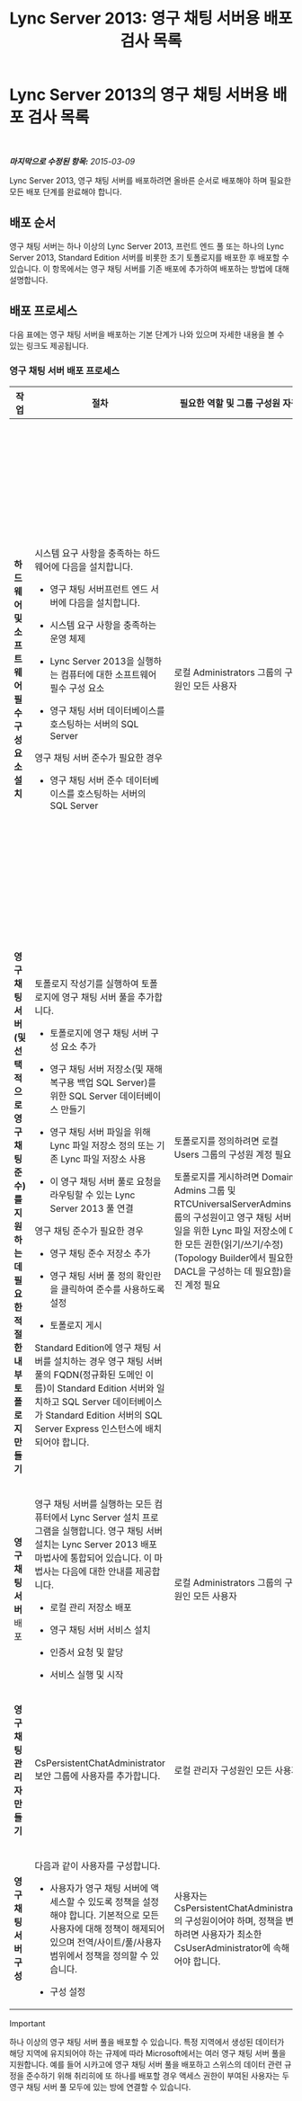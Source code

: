 ﻿---
title: 'Lync Server 2013: 영구 채팅 서버용 배포 검사 목록'
TOCTitle: 영구 채팅 서버용 배포 검사 목록
ms:assetid: b1108f8f-88a2-4660-8086-d25ba76f7239
ms:mtpsurl: https://technet.microsoft.com/ko-kr/library/Gg412851(v=OCS.15)
ms:contentKeyID: 49304747
ms.date: 08/24/2015
mtps_version: v=OCS.15
ms.translationtype: HT
---

# Lync Server 2013의 영구 채팅 서버용 배포 검사 목록

 

_**마지막으로 수정된 항목:** 2015-03-09_

Lync Server 2013, 영구 채팅 서버를 배포하려면 올바른 순서로 배포해야 하며 필요한 모든 배포 단계를 완료해야 합니다.

## 배포 순서

영구 채팅 서버는 하나 이상의 Lync Server 2013, 프런트 엔드 풀 또는 하나의 Lync Server 2013, Standard Edition 서버를 비롯한 초기 토폴로지를 배포한 후 배포할 수 있습니다. 이 항목에서는 영구 채팅 서버를 기존 배포에 추가하여 배포하는 방법에 대해 설명합니다.

## 배포 프로세스

다음 표에는 영구 채팅 서버을 배포하는 기본 단계가 나와 있으며 자세한 내용을 볼 수 있는 링크도 제공됩니다.

### 영구 채팅 서버 배포 프로세스

<table>
<colgroup>
<col style="width: 25%" />
<col style="width: 25%" />
<col style="width: 25%" />
<col style="width: 25%" />
</colgroup>
<thead>
<tr class="header">
<th>작업</th>
<th>절차</th>
<th>필요한 역할 및 그룹 구성원 자격</th>
<th>관련 항목</th>
</tr>
</thead>
<tbody>
<tr class="odd">
<td><p><strong>하드웨어 및 소프트웨어 필수 구성 요소 설치</strong></p></td>
<td><p>시스템 요구 사항을 충족하는 하드웨어에 다음을 설치합니다.</p>
<ul>
<li><p>영구 채팅 서버프런트 엔드 서버에 다음을 설치합니다.</p></li>
</ul>
<ul>
<li><p>시스템 요구 사항을 충족하는 운영 체제</p></li>
<li><p>Lync Server 2013을 실행하는 컴퓨터에 대한 소프트웨어 필수 구성 요소</p></li>
<li><p>영구 채팅 서버 데이터베이스를 호스팅하는 서버의 SQL Server</p></li>
</ul>
<p>영구 채팅 서버 준수가 필요한 경우</p>
<ul>
<li><p>영구 채팅 서버 준수 데이터베이스를 호스팅하는 서버의 SQL Server</p></li>
</ul></td>
<td><p>로컬 Administrators 그룹의 구성원인 모든 사용자</p></td>
<td><p>지원 가능성 설명서의 <a href="lync-server-2013-supported-hardware.md">Lync Server 2013에서 지원되는 하드웨어</a></p>
<p>지원 가능성 설명서의 <a href="lync-server-2013-server-software-and-infrastructure-support.md">Lync Server 2013의 서버 소프트웨어 및 인프라 지원</a></p>
<p><a href="lync-server-2013-determining-your-system-requirements.md">Lync Server 2013의 시스템 요구 사항 확인</a></p>
<p><a href="lync-server-2013-technical-requirements-for-persistent-chat-server.md">Lync Server 2013의 영구 채팅 서버에 대한 기술 요구 사항</a></p></td>
</tr>
<tr class="even">
<td><p><strong>영구 채팅 서버(및 선택적으로 영구 채팅 준수)를 지원하는 데 필요한 적절한 내부 토폴로지 만들기</strong></p></td>
<td><p>토폴로지 작성기를 실행하여 토폴로지에 영구 채팅 서버 풀을 추가합니다.</p>
<ul>
<li><p>토폴로지에 영구 채팅 서버 구성 요소 추가</p></li>
<li><p>영구 채팅 서버 저장소(및 재해 복구용 백업 SQL Server)를 위한 SQL Server 데이터베이스 만들기</p></li>
<li><p>영구 채팅 서버 파일을 위해 Lync 파일 저장소 정의 또는 기존 Lync 파일 저장소 사용</p></li>
<li><p>이 영구 채팅 서버 풀로 요청을 라우팅할 수 있는 Lync Server 2013 풀 연결</p></li>
</ul>
<p>영구 채팅 준수가 필요한 경우</p>
<ul>
<li><p>영구 채팅 준수 저장소 추가</p></li>
<li><p>영구 채팅 서버 풀 정의 확인란을 클릭하여 준수를 사용하도록 설정</p></li>
<li><p>토폴로지 게시</p></li>
</ul>
<p>Standard Edition에 영구 채팅 서버를 설치하는 경우 영구 채팅 서버 풀의 FQDN(정규화된 도메인 이름)이 Standard Edition 서버와 일치하고 SQL Server 데이터베이스가 Standard Edition 서버의 SQL Server Express 인스턴스에 배치되어야 합니다.</p></td>
<td><p>토폴로지를 정의하려면 로컬 Users 그룹의 구성원 계정 필요</p>
<p>토폴로지를 게시하려면 Domain Admins 그룹 및 RTCUniversalServerAdmins 그룹의 구성원이고 영구 채팅 서버 파일을 위한 Lync 파일 저장소에 대한 모든 권한(읽기/쓰기/수정)(Topology Builder에서 필요한 DACL을 구성하는 데 필요함)을 가진 계정 필요</p></td>
<td><p>배포 설명서의 <a href="lync-server-2013-adding-persistent-chat-server-to-your-deployment.md">Lync Server 2013에서 배포에 영구 채팅 서버 추가</a></p></td>
</tr>
<tr class="odd">
<td><p><strong>영구 채팅 서버</strong> 배포</p></td>
<td><p>영구 채팅 서버를 실행하는 모든 컴퓨터에서 Lync Server 설치 프로그램을 실행합니다. 영구 채팅 서버 설치는 Lync Server 2013 배포 마법사에 통합되어 있습니다. 이 마법사는 다음에 대한 안내를 제공합니다.</p>
<ul>
<li><p>로컬 관리 저장소 배포</p></li>
<li><p>영구 채팅 서버 서비스 설치</p></li>
<li><p>인증서 요청 및 할당</p></li>
<li><p>서비스 실행 및 시작</p></li>
</ul></td>
<td><p>로컬 Administrators 그룹의 구성원인 모든 사용자</p></td>
<td><p>배포 설명서의 <a href="lync-server-2013-deploying-persistent-chat-server.md">Lync Server 2013에서 영구 채팅 서버 배포</a></p></td>
</tr>
<tr class="even">
<td><p><strong>영구 채팅 관리자 만들기</strong></p></td>
<td><p>CsPersistentChatAdministrator 보안 그룹에 사용자를 추가합니다.</p></td>
<td><p>로컬 관리자 구성원인 모든 사용자</p></td>
<td><p>배포 설명서의 <a href="lync-server-2013-adding-a-persistent-chat-administrator.md">Lync Server 2013에서 영구 채팅 관리자 추가</a></p></td>
</tr>
<tr class="odd">
<td><p><strong>영구 채팅 서버 구성</strong></p></td>
<td><p>다음과 같이 사용자를 구성합니다.</p>
<ul>
<li><p>사용자가 영구 채팅 서버에 액세스할 수 있도록 정책을 설정해야 합니다. 기본적으로 모든 사용자에 대해 정책이 해제되어 있으며 전역/사이트/풀/사용자 범위에서 정책을 정의할 수 있습니다.</p></li>
<li><p>구성 설정</p></li>
</ul></td>
<td><p>사용자는 CsPersistentChatAdministrator의 구성원이어야 하며, 정책을 변경하려면 사용자가 최소한 CsUserAdministrator에 속해 있어야 합니다.</p></td>
<td><p>배포 설명서의 <a href="lync-server-2013-configuring-persistent-chat-server.md">Lync Server 2013에서 영구 채팅 서버 구성</a></p></td>
</tr>
</tbody>
</table>



> [!IMPORTANT]
> 하나 이상의 영구 채팅 서버 풀을 배포할 수 있습니다. 특정 지역에서 생성된 데이터가 해당 지역에 유지되어야 하는 규제에 따라 Microsoft에서는 여러 영구 채팅 서버 풀을 지원합니다. 예를 들어 시카고에 영구 채팅 서버 풀을 배포하고 스위스의 데이터 관련 규정을 준수하기 위해 취리히에 또 하나를 배포할 경우 액세스 권한이 부여된 사용자는 두 영구 채팅 서버 풀 모두에 있는 방에 연결할 수 있습니다.


